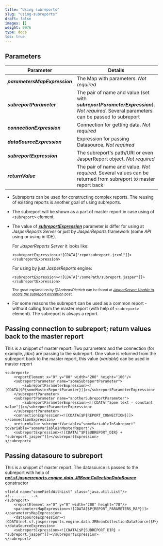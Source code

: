 ```yaml
---
title: "Using subreports"
slug: "using-subreports"
draft: false
images: []
weight: 9976
type: docs
toc: true
---
```


## Parameters
| Parameter | Details |
|-----------|---------|
| ***parametersMapExpression*** | The Map with parameters. *Not required* |
| ***subreportParameter*** | The pair of name and value (set with ***subreportParameterExpression***). *Not required*. Several parameters can be passed to subreport |
| ***connectionExpression*** | Connection for getting data. *Not required* |
| ***dataSourceExpression*** | Expression for passing Datasource. *Not required* |
| ***subreportExpression*** | The subreport's path/URI or even JasperReport object. *Not required* |
| ***returnValue*** | The pair of name and value. *Not required*. Several values can be returned from subreport to master report back |


 - Subreports can be used for constructing complex reports. The reusing of existing reports is another goal of using subreports.

 - The subreport will be shown as a part of master report in case using of `<subreport>` element.

 - The value of [***subreportExpression***](https://www.wikiod.com/jasper-reports/using-subreports) parameter is differ for using at *JasperReports Server* or just by *JasperReports* framework (some *API* using or using in IDE).

   For *JasperReports Server* it looks like: 

       <subreportExpression><![CDATA["repo:subreport.jrxml"]]></subreportExpression>

   For using by just *JasperReports* engine:

       <subreportExpression><![CDATA["/somePath/subreport.jasper"]]></subreportExpression>

   <sup>The great explanation by *@AndreasDietrich* can be found at *[JasperServer: Unable to locate the subreport exception](http://stackoverflow.com/a/20374515/876298)* post</sup>

 - For some reasons the subreport can be used as a common report - without calling from the master report (with help of `<subreport>` element). The subreport is always a report.


## Passing connection to subreport; return values back to the master report
This is a snippet of master report. Two parameters and the connection (for example, *jdbc*) are passing to the subreport. One value is returned from the subreport back to the master report, this value (*variable*) can be used in master report

    <subreport>
        <reportElement x="0" y="80" width="200" height="100"/>
        <subreportParameter name="someSubreportParameter">
            <subreportParameterExpression><![CDATA[$P{someMasterReportParamter}]]></subreportParameterExpression>
        </subreportParameter>
        <subreportParameter name="anotherSubreportParameter">
            <subreportParameterExpression><![CDATA["Some text - constant value"]]></subreportParameterExpression>
        </subreportParameter>
        <connectionExpression><![CDATA[$P{REPORT_CONNECTION}]]></connectionExpression>
        <returnValue subreportVariable="someVariableInSubreport" toVariable="someVariableInMasterReport"/>
        <subreportExpression><![CDATA["$P{SUBREPORT_DIR} + "subreport.jasper"]]></subreportExpression>
    </subreport>

## Passing datasoure to subreport
This is a snippet of master report. The datasource is passed to the subreport with help of  ***[net.sf.jasperreports.engine.data.JRBeanCollectionDataSource](http://jasperreports.sourceforge.net/api/net/sf/jasperreports/engine/data/JRBeanCollectionDataSource.html)*** constructor

    <field name="someFieldWithList" class="java.util.List"/>
    <!-- ...... -->
    <subreport>
        <reportElement x="0" y="0" width="200" height="70"/>
        <parametersMapExpression><![CDATA[$P{REPORT_PARAMETERS_MAP}]]></parametersMapExpression>
        <dataSourceExpression><![CDATA[net.sf.jasperreports.engine.data.JRBeanCollectionDataSource($F{someFieldWithList})]]></dataSourceExpression>
        <subreportExpression><![CDATA[$P{SUBREPORT_DIR} + "subreport.jasper"]]></subreportExpression>
    </subreport>



